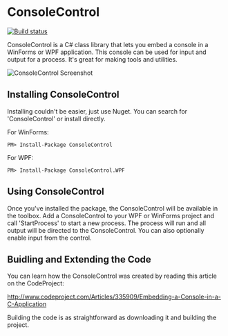 # ConsoleControl

[![Build status](https://ci.appveyor.com/api/projects/status/8i3y31o3j6aomjim?svg=true)](https://ci.appveyor.com/project/dwmkerr/consolecontrol)

ConsoleControl is a C# class library that lets you embed a console in a WinForms or WPF application. This console can be used for input and output for a process. It's great for making tools and utilities.


![ConsoleControl Screenshot](https://github.com/dwmkerr/consolecontrol/blob/master/Assets/screenshot.png?raw=true "ConsoleControl Screenshot")

Installing ConsoleControl
-------------------------

Installing couldn't be easier, just use Nuget. You can search for 'ConsoleControl' or install directly.

For WinForms:

````
PM> Install-Package ConsoleControl
````

For WPF:

````
PM> Install-Package ConsoleControl.WPF
````

Using ConsoleControl
--------------------

Once you've installed the package, the ConsoleControl will be available in the toolbox. Add a ConsoleControl to your WPF or WinForms project and call 'StartProcess' to start a new process. The process will run and all output will be directed to the ConsoleControl. You can also optionally enable input from the control.

Buidling and Extending the Code
-------------------------------

You can learn how the ConsoleControl was created by reading this article on the CodeProject:

http://www.codeproject.com/Articles/335909/Embedding-a-Console-in-a-C-Application

Building the code is as straightforward as downloading it and building the project.
